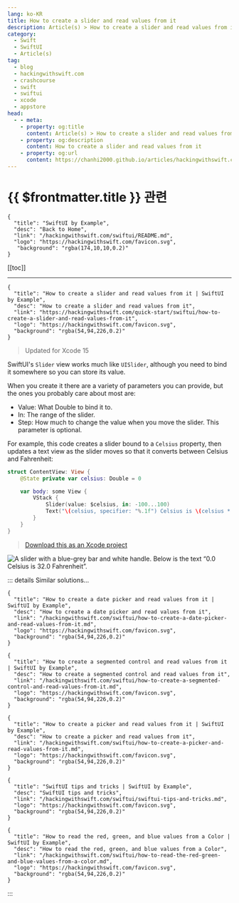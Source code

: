 ```yaml
---
lang: ko-KR
title: How to create a slider and read values from it
description: Article(s) > How to create a slider and read values from it
category:
  - Swift
  - SwiftUI
  - Article(s)
tag: 
  - blog
  - hackingwithswift.com
  - crashcourse
  - swift
  - swiftui
  - xcode
  - appstore
head:
  - - meta:
    - property: og:title
      content: Article(s) > How to create a slider and read values from it
    - property: og:description
      content: How to create a slider and read values from it
    - property: og:url
      content: https://chanhi2000.github.io/articles/hackingwithswift.com/swiftui/how-to-create-a-slider-and-read-values-from-it.html
---
```


# {{ $frontmatter.title }} 관련

```component VPCard
{
  "title": "SwiftUI by Example",
  "desc": "Back to Home",
  "link": "/hackingwithswift.com/swiftui/README.md",
  "logo": "https://hackingwithswift.com/favicon.svg",
   "background": "rgba(174,10,10,0.2)"
}
```

[[toc]]

---

```component VPCard
{
  "title": "How to create a slider and read values from it | SwiftUI by Example",
  "desc": "How to create a slider and read values from it",
  "link": "https://hackingwithswift.com/quick-start/swiftui/how-to-create-a-slider-and-read-values-from-it",
  "logo": "https://hackingwithswift.com/favicon.svg",
  "background": "rgba(54,94,226,0.2)"
}
```

> Updated for Xcode 15

SwiftUI's `Slider` view works much like `UISlider`, although you need to bind it somewhere so you can store its value.

When you create it there are a variety of parameters you can provide, but the ones you probably care about most are:

- Value: What Double to bind it to.
- In: The range of the slider.
- Step: How much to change the value when you move the slider. This parameter is optional.

For example, this code creates a slider bound to a `Celsius` property, then updates a text view as the slider moves so that it converts between Celsius and Fahrenheit:

```swift
struct ContentView: View {
    @State private var celsius: Double = 0

    var body: some View {
        VStack {
            Slider(value: $celsius, in: -100...100)
            Text("\(celsius, specifier: "%.1f") Celsius is \(celsius * 9 / 5 + 32, specifier: "%.1f") Fahrenheit")
        }
    }
}
```

> [<FontIcon icon="fas fa-file-zipper"/>Download this as an Xcode project](https://hackingwithswift.com/files/projects/swiftui/how-to-create-a-slider-and-read-values-from-it-1.zip)

![A slider with a blue-grey bar and white handle. Below is the text “0.0 Celsius is 32.0 Fahrenheit”.](https://hackingwithswift.com/img/books/quick-start/swiftui/how-to-create-a-slider-and-read-values-from-it-1~dark.png)

::: details Similar solutions…

```component VPCard
{
  "title": "How to create a date picker and read values from it | SwiftUI by Example",
  "desc": "How to create a date picker and read values from it",
  "link": "/hackingwithswift.com/swiftui/how-to-create-a-date-picker-and-read-values-from-it.md",
  "logo": "https://hackingwithswift.com/favicon.svg",
  "background": "rgba(54,94,226,0.2)"
}
```

```component VPCard
{
  "title": "How to create a segmented control and read values from it | SwiftUI by Example",
  "desc": "How to create a segmented control and read values from it",
  "link": "/hackingwithswift.com/swiftui/how-to-create-a-segmented-control-and-read-values-from-it.md",
  "logo": "https://hackingwithswift.com/favicon.svg",
  "background": "rgba(54,94,226,0.2)"
}
```

```component VPCard
{
  "title": "How to create a picker and read values from it | SwiftUI by Example",
  "desc": "How to create a picker and read values from it",
  "link": "/hackingwithswift.com/swiftui/how-to-create-a-picker-and-read-values-from-it.md",
  "logo": "https://hackingwithswift.com/favicon.svg",
  "background": "rgba(54,94,226,0.2)"
}
```

```component VPCard
{
  "title": "SwiftUI tips and tricks | SwiftUI by Example",
  "desc": "SwiftUI tips and tricks",
  "link": "/hackingwithswift.com/swiftui/swiftui-tips-and-tricks.md",
  "logo": "https://hackingwithswift.com/favicon.svg",
  "background": "rgba(54,94,226,0.2)"
}
```

```component VPCard
{
  "title": "How to read the red, green, and blue values from a Color | SwiftUI by Example",
  "desc": "How to read the red, green, and blue values from a Color",
  "link": "/hackingwithswift.com/swiftui/how-to-read-the-red-green-and-blue-values-from-a-color.md",
  "logo": "https://hackingwithswift.com/favicon.svg",
  "background": "rgba(54,94,226,0.2)"
}
```

:::

